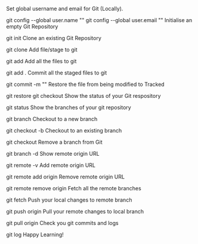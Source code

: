 Set global username and email for Git (Locally).

git config --global user.name "<your username>"
git config --global user.email "<your email>"
Initialise an empty Git Repository

git init
Clone an existing Git Repository

git clone <repository URL>
Add file/stage to git

git add <filename>
Add all the files to git

git add .
Commit all the staged files to git

git commit -m "<your commit message>"
Restore the file from being modified to Tracked

git restore <filename>
git checkout <filename>
Show the status of your Git respository

git status
Show the branches of your git repository

git branch
Checkout to a new branch

git checkout -b <branch name>
Checkout to an existing branch

git checkout <branch name>
Remove a branch from Git

git branch -d <branch name>
Show remote origin URL

git remote -v
Add remote origin URL

git remote add origin <your remote git URL>
Remove remote origin URL

git remote remove origin 
Fetch all the remote branches

git fetch
Push your local changes to remote branch

git push origin <branch name>
Pull your remote changes to local branch

git pull origin <branch name>
Check you git commits and logs

git log
Happy Learning!
